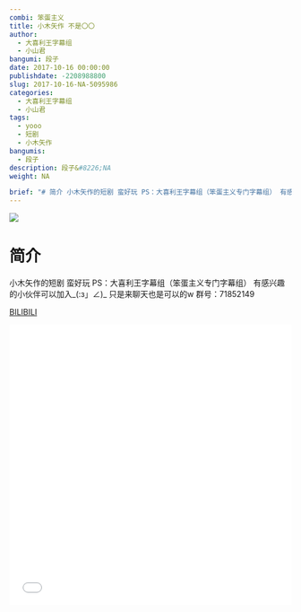 ```yaml
---
combi: 笨蛋主义
title: 小木矢作 不是〇〇
author: 
  - 大喜利王字幕组
  - 小山君
bangumi: 段子
date: 2017-10-16 00:00:00
publishdate: -2208988800
slug: 2017-10-16-NA-5095986
categories: 
  - 大喜利王字幕组
  - 小山君
tags: 
  - yooo
  - 短剧
  - 小木矢作
bangumis: 
  - 段子
description: 段子&#8226;NA
weight: NA

brief: "# 简介 小木矢作的短剧 蛮好玩 PS：大喜利王字幕组（笨蛋主义专门字幕组） 有感兴趣的小伙伴可以加入_(:з」∠)_ 只是来聊天也是可以的w 群号：71852149"
---
```


![](https://i.imgur.com/D6RrBZ1.jpg)

# 简介  
小木矢作的短剧 蛮好玩
PS：大喜利王字幕组（笨蛋主义专门字幕组） 
有感兴趣的小伙伴可以加入_(:з」∠)_  只是来聊天也是可以的w
群号：71852149

  [BILIBILI](https://www.bilibili.com/video/av5095986/)


<div class="vcontainer">  <iframe class='video' src="//www.bilibili.com/blackboard/player.html?aid=5095986" width="100%" height="500" frameborder="0" allowfullscreen="allowfullscreen"></iframe></div>
